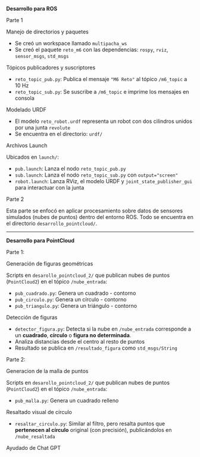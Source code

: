 **Desarrollo para ROS**

Parte 1

Manejo de directorios y paquetes

- Se creó un workspace llamado `multipacha_ws`
- Se creó el paquete `reto_m6` con las dependencias: `rospy`, `rviz`, `sensor_msgs`, `std_msgs`

Tópicos publicadores y suscriptores

- `reto_topic_pub.py`: Publica el mensaje `"M6 Reto"` al tópico `/m6_topic` a 10 Hz
- `reto_topic_sub.py`: Se suscribe a `/m6_topic` e imprime los mensajes en consola

Modelado URDF

- El modelo `reto_robot.urdf` representa un robot con dos cilindros unidos por una junta `revolute`
- Se encuentra en el directorio: `urdf/`

Archivos Launch

Ubicados en `launch/`:

- `pub.launch`: Lanza el nodo `reto_topic_pub.py`
- `sub.launch`: Lanza el nodo `reto_topic_sub.py` con `output="screen"`
- `robot.launch`: Lanza RViz, el modelo URDF y `joint_state_publisher_gui` para interactuar con la junta

Parte 2

Esta parte se enfocó en aplicar procesamiento sobre datos de sensores simulados (nubes de puntos) dentro del entorno ROS. Todo se encuentra en el directorio `desarrollo_pointcloud/`.

---

**Desarrollo para PointCloud**

Parte 1:

Generación de figuras geométricas

Scripts en `desarollo_pointcloud_2/` que publican nubes de puntos (`PointCloud2`) en el tópico `/nube_entrada`:

- `pub_cuadrado.py`: Genera un cuadrado - contorno
- `pub_circulo.py`: Genera un círculo - contorno
- `pub_triangulo.py`: Genera un triángulo - contorno

Detección de figuras

- `detector_figura.py`: Detecta si la nube en `/nube_entrada` corresponde a un **cuadrado**, **círculo** o **figura no determinada**.
- Analiza distancias desde el centro al resto de puntos
- Resultado se publica en `/resultado_figura` como `std_msgs/String`

Parte 2:

Generacion de la malla de puntos

Scripts en `desarollo_pointcloud_2/` que publican nubes de puntos (`PointCloud2`) en el tópico `/nube_entrada`:

- `pub_malla.py`: Genera un cuadrado relleno

Resaltado visual de círculo

- `resaltar_circulo.py`: Similar al filtro, pero resalta puntos que **pertenecen al círculo** original (con precisión), publicándolos en `/nube_resaltada`

Ayudado de Chat GPT
